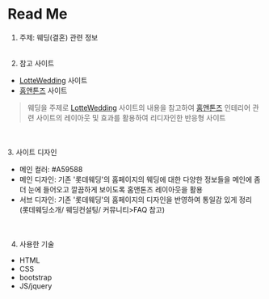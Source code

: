 # Read Me

1. 주제: 웨딩(결혼) 관련 정보
<br><br>

2. 참고 사이트
- [LotteWedding](https://wedding.lotteshopping.com/) 사이트 
- [홈앤톤즈](https://www.homentones.com/main/index.do) 사이트

> 웨딩을 주제로 [LotteWedding](https://wedding.lotteshopping.com/) 사이트의 내용을 참고하여
[홈앤톤즈](https://www.homentones.com/main/index.do) 인테리어 관련 사이트의 레이아웃 및 효과를 활용하여 리디자인한 반응형 사이트

<br><br>
3. 사이트 디자인
- 메인 컬러: #A59588
- 메인 디자인: 기존 '롯데웨딩'의 홈페이지의 웨딩에 대한 다양한 정보들을 메인에 좀 더 눈에 들어오고 깔끔하게 보이도록 홈앤톤즈 레이아웃을 활용
- 서브 디자인: 기존 '롯데웨딩'의 홈페이지의 디자인을 반영하여 통일감 있게 정리
(롯데웨딩소개/ 웨딩컨설팅/ 커뮤니티>FAQ 참고)\
<br><br>

4. 사용한 기술
- HTML
- CSS
- bootstrap
- JS/jquery
